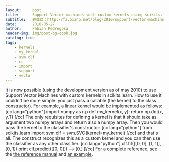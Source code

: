 ```yaml
---
layout:     post
title:      Support Vector machines with custom kernels using scikits.learn
subtitle:   转载自：http://fa.bianp.net/blog/2010/support-vector-machines-with-custom-kernels-using-scikitslearn/
date:       2010-05-27
author:     Fabian Pedregosa
header-img: img/post-bg-cook.jpg
catalog: true
tags:
    - kernels
    - my_kernel
    - svm clf
    - cc
    - import
    - support
    - vector
---
```


It is now possible (using the development version as of may 2010) to use
Support Vector Machines with custom kernels in scikits.learn. How to use
it couldn't be more simple: you just pass a callable (the kernel) to the
class constructor). For example, a linear kernel would be implemented as
follows: [cc lang="python"] import numpy as np def my_kernel(x, y):
return np.dot(x, y.T) [/cc] The only requisites for defining a kernel is
that it should take as argument two numpy arrays and return also a numpy
array. Then you would pass the kernel to the classifier's constructor:
[cc lang="python"] from scikits.learn import svm clf =
svm.SVC(kernel=my_kernel) [/cc] and that's all. The construct
recognizes this as a custom kernel and you can then use the classifier
as any other classifier. [cc lang="python"] clf.fit([[0, 0], [1, 1]],
[0, 1]) print clf.predict([[0, 0]]) --> [0.] [/cc] For a complete
reference, see the [the reference manual](http://scikit-learn.sourceforge.net/modules/svm.html#using-custom-kernels) and [an example](http://scikit-learn.sourceforge.net/auto_examples/svm/plot_custom_kernel.html#example-svm-plot-custom-kernel-py).
